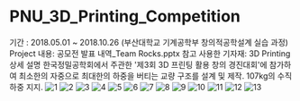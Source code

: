 # PNU_3D_Printing_Competition
기간 : 2018.05.01 ~ 2018.10.26 (부산대학교 기계공학부 창의적공학설계 실습 과정)
Project 내용: 공모전 발표 내역_Team Rocks.pptx 참고
사용한 기자재: 3D Printing
상세 설명
한국정밀공학회에서 주관한 '제3회 3D 프린팅 활용 창의 경진대회'에 참가하여 최소한의 자중으로 최대한의 하중을 버티는 교량 구조를 설계 및 제작. 107kg의 수직하중 지지.
![1](https://github.com/MooDongLee/PNU_3D_Printing_Competition/assets/47058935/e8a22d56-5a10-44a9-b9d0-c9e45008df3b)
![2](https://github.com/MooDongLee/PNU_3D_Printing_Competition/assets/47058935/b2458ec3-3e25-46cb-92b8-4617caada280)
![3](https://github.com/MooDongLee/PNU_3D_Printing_Competition/assets/47058935/8ba73ac5-b28c-413d-89e1-37f18d28b96e)
![4](https://github.com/MooDongLee/PNU_3D_Printing_Competition/assets/47058935/04eb50bd-57a9-4ea2-b038-42528058db66)
![5](https://github.com/MooDongLee/PNU_3D_Printing_Competition/assets/47058935/f71edcff-8a1a-4dc6-bfab-c842afb1d410)
![6](https://github.com/MooDongLee/PNU_3D_Printing_Competition/assets/47058935/4919397f-02df-4feb-950d-05ecdb944438)
![7](https://github.com/MooDongLee/PNU_3D_Printing_Competition/assets/47058935/39f6b7a0-d6d7-4e43-8bf1-483af84bfbdf)
![8](https://github.com/MooDongLee/PNU_3D_Printing_Competition/assets/47058935/ab3af768-f606-46e7-ad98-07c97e20ad09)
![9](https://github.com/MooDongLee/PNU_3D_Printing_Competition/assets/47058935/b7c1a303-73a0-4c7f-9819-5710394b1976)
![10](https://github.com/MooDongLee/PNU_3D_Printing_Competition/assets/47058935/b78b25a7-ea4e-4042-94c6-acdff4763266)
![11](https://github.com/MooDongLee/PNU_3D_Printing_Competition/assets/47058935/71082e20-c3e7-49f0-b92e-4dd5a610ddbd)
![12](https://github.com/MooDongLee/PNU_3D_Printing_Competition/assets/47058935/52c903ea-e11d-4989-aa41-5baf3f7a7434)
![13](https://github.com/MooDongLee/PNU_3D_Printing_Competition/assets/47058935/99e2d531-62f1-48a1-97ba-59848b683936)
